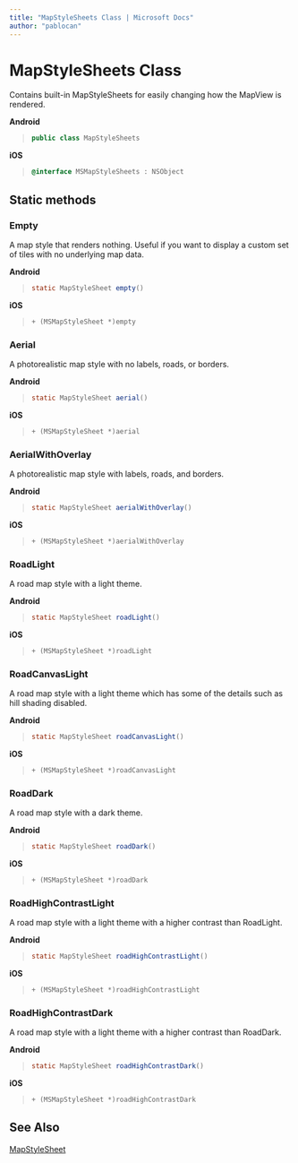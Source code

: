 ```yaml
---
title: "MapStyleSheets Class | Microsoft Docs"
author: "pablocan"
---
```


# MapStyleSheets Class

Contains built-in MapStyleSheets for easily changing how the MapView is rendered.

**Android**

>```java
> public class MapStyleSheets
>```

**iOS**

>```objectivec
> @interface MSMapStyleSheets : NSObject
>```

## Static methods

### Empty

A map style that renders nothing. Useful if you want to display a custom set of tiles with no underlying map data.

**Android**

>```java
> static MapStyleSheet empty()
>```

**iOS**

>```objectivec
> + (MSMapStyleSheet *)empty
>```

### Aerial

A photorealistic map style with no labels, roads, or borders.

**Android**

>```java
> static MapStyleSheet aerial()
>```

**iOS**

>```objectivec
> + (MSMapStyleSheet *)aerial
>```

### AerialWithOverlay

A photorealistic map style with labels, roads, and borders.

**Android**

>```java
> static MapStyleSheet aerialWithOverlay()
>```

**iOS**

>```objectivec
> + (MSMapStyleSheet *)aerialWithOverlay
>```

### RoadLight

A road map style with a light theme.

**Android**

>```java
> static MapStyleSheet roadLight()
>```

**iOS**

>```objectivec
> + (MSMapStyleSheet *)roadLight
>```

### RoadCanvasLight

A road map style with a light theme which has some of the details such as hill shading disabled.

**Android**

>```java
> static MapStyleSheet roadCanvasLight()
>```

**iOS**

>```objectivec
> + (MSMapStyleSheet *)roadCanvasLight
>```

### RoadDark

A road map style with a dark theme.

**Android**

>```java
> static MapStyleSheet roadDark()
>```


**iOS**

>```objectivec
> + (MSMapStyleSheet *)roadDark
>```

### RoadHighContrastLight

A road map style with a light theme with a higher contrast than RoadLight.

**Android**

>```java
> static MapStyleSheet roadHighContrastLight()
>```

**iOS**

>```objectivec
> + (MSMapStyleSheet *)roadHighContrastLight
>```

### RoadHighContrastDark

A road map style with a light theme with a higher contrast than RoadDark.

**Android**

>```java
> static MapStyleSheet roadHighContrastDark()
>```

**iOS**

>```objectivec
> + (MSMapStyleSheet *)roadHighContrastDark
>```

## See Also

[MapStyleSheet](MapStyleSheet-class.md)